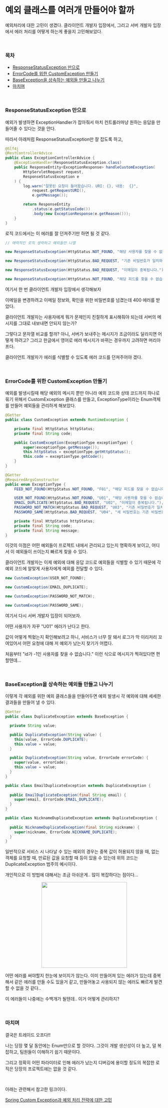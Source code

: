 # 예외 클래스를 여러개 만들어야 할까

예외처리에 대한 고민이 생겼다. 클라이언트 개발자 입장에서, 그리고 서버 개발자 입장에서 에러 처리를 어떻게 하는게 좋을지 고민해보았다.

<br/>

### 목차

- [ResponseStatusException 만으로](#responsestatusexception-만으로)
- [ErrorCode를 위한 CustomException 만들기](#errorcode를-위한-customexception-만들기)
- [BaseException을 상속하는 예외들 만들고 나누기](#baseexception을-상속하는-예외들-만들고-나누기)
- [마치며](#마치며)

<br/>

### ResponseStatusException 만으로

예외가 발생하면 ExceptionHandler가 잡아줘서 마치 컨트롤러마냥 원하는 응답을 만들어줄 수 있다는 것을 안다.

따라서 아래처럼 ResponseStatusException만 잘 잡도록 하고,

```java
@Slf4j
@RestControllerAdvice
public class ExceptionControllerAdvice {
	@ExceptionHandler(ResponseStatusException.class)
	public ResponseEntity<ExceptionResponse> handleCustomException(
		HttpServletRequest request,
		ResponseStatusException e
	) {
		log.warn("잘못된 요청이 들어왔습니다. URI: {}, 내용:  {}",
			request.getRequestURI(),
			e.getMessage());

		return ResponseEntity
			.status(e.getStatusCode())
			.body(new ExceptionResponse(e.getReason()));
	}
}
```

로직 코드에서는 이 에러를 잘 던져주기만 하면 될 것 같다.

```java
// 매력적인 로직 생략하고 예외들만 나열

new ResponseStatusException(HttpStatus.NOT_FOUND, "해당 사용자를 찾을 수 없습니다.");

new ResponseStatusException(HttpStatus.BAD_REQUEST, "기존 비밀번호가 일치하지 않습니다.");

new ResponseStatusException(HttpStatus.BAD_REQUEST, "이메일이 중복됩니다.");

new ResponseStatusException(HttpStatus.NOT_FOUND, "해당 피드를 찾을 수 없습니다.");
```

여기서 한 번 클라이언트 개발자 입장에서 생각해보자

이메일을 변경하려고 이메일 정보와, 확인을 위한 비밀번호를 넘겼는데 400 에러를 받았다.

클라이언트 개발자는 사용자에게 뭐가 문제인지 친절하게 표시해줘야 되는데 서버의 메시지를 그대로 내보내면 안되지 않는가?

그렇다고 문자열 비교를 할까? 아니, 서버가 보내주는 메시지가 조금이라도 달라지면 어떻게 하려고? 그리고 한글에서 영어로 에러 메시지가 바뀌는 경우까지 고려하면 머리아프다.

클라이언트 개발자가 에러를 식별할 수 있도록 에러 코드를 던져주어야 겠다.

<br/>

### ErrorCode를 위한 CustomException 만들기

예외를 발생시킬때 해당 예외의 메시지 뿐만 아니라 예외 코드와 상태 코드까지 하나로 묶기 위해서 CustomException 클래스를 만들고, ExceptionType이라는 Enum객체를 만들어 예외들을 관리하게 해보았다.

```java
@Getter
public class CustomException extends RuntimeException {

	private final HttpStatus httpStatus;
	private final String code;

	public CustomException(ExceptionType exceptionType) {
		super(exceptionType.getMessage());
		this.httpStatus = exceptionType.getHttpStatus();
		this.code = exceptionType.getCode();
	}
}

@Getter
@RequiredArgsConstructor
public enum ExceptionType {
	FEED_NOT_FOUND(HttpStatus.NOT_FOUND, "F01", "해당 피드를 찾을 수 없습니다."),

	USER_NOT_FOUND(HttpStatus.NOT_FOUND, "U01", "해당 사용자를 찾을 수 없습니다."),
	EMAIL_DUPLICATE(HttpStatus.BAD_REQUEST, "U02", "이메일이 중복됩니다."),
	PASSWORD_NOT_MATCH(HttpStatus.BAD_REQUEST, "U03", "기존 비밀번호가 일치하지 않습니다."),
	PASSWORD_SAME(HttpStatus.BAD_REQUEST, "U04", "새 비밀번호는 기존 비밀번호와 같을 수 없습니다.");

	private final HttpStatus httpStatus;
	private final String code;
	private final String message;
}

```

이것의 이점은 어떤 예외들이 프로젝트 내에서 관리되고 있는지 명확하게 보이고, 어디서 이 예외들이 쓰이는지 빠르게 찾을 수 있다.

클라이언트 개발자는 이제 예외에 대해 응답 코드로 예외들을 식별할 수 있기 때문에 각 예외 코드에 알맞게 사용자에게 예외를 전달할 수 있다.

```java 
new CustomException(USER_NOT_FOUND);

new CustomException(EMAIL_DUPLICATE);

new CustomException(PASSWORD_NOT_MATCH);

new CustomException(PASSWORD_SAME);
```

여기서 다시 서버 개발자 입장이 되어보자.

어떤 사용자가 자꾸 "U01" 에러가 난다고 한다.

값이 어떻게 찍혔는지 확인해보려고 하니, 서비스가 너무 잘 돼서 로그가 막 이리저리 꼬여있어서 어떤 요청에 대해 저 예외가 났는지 찾기가 어렵다.

처음부터 "id가 -1인 사용자를 찾을 수 없습니다." 이런 식으로 메시지가 찍혀있다면 편할텐데...

<br/>

### BaseException을 상속하는 예외들 만들고 나누기

이렇게 각 예외를 위한 예외 클래스들을 만들어두면 예외 발생시 각 예외에 대해 세세한 결과들을 만들어 낼 수 있다.

```java
@Getter
public class DuplicateException extends BaseException {

  private String value;

  public DuplicateException(String value) {
    this(value, ErrorCode.DUPLICATE);
    this.value = value;
  }

  public DuplicateException(String value, ErrorCode errorCode) {
    super(value, errorCode);
    this.value = value;
  }
}

public class EmailDuplicateException extends DuplicateException {  
  
  public EmailDuplicateException(final String email) {  
    super(email, ErrorCode.EMAIL_DUPLICATE);  
  }  
}

public class NicknameDuplicateException extends DuplicateException {  
  
  public NicknameDuplicateException(final String nickname) {  
    super(nickname, ErrorCode.NICKNAME_DUPLICATE);  
  }  
}
```

일반적으로 서비스 시 나타날 수 있는 예외의 경우는 중복 값이 허용되지 않을 때, 없는 객체를 요청할 때, 만료된 값을 요청할 때 등이 있을 수 있는데 위의 코드는 DuplicateException 범주의 예시이다.



개인적으로 이 방법에 대해서는 조금 아쉬운게.. 많이 복잡하다는 점이다...

<div align="center"><img width="273" src="https://github.com/user-attachments/assets/467235ad-c070-4b83-9afb-39ca28e4007d" /></div>

어떤 에러를 써야할지 한눈에 보이지가 않는다. 이미 만들어져 있는 에러가 있는데 중복해서 같은 에러를 만들 수도 있을거 같고, 만들어놓고 사용되지 않는 에러도 빠르게 발견할 수 없을 것 같다..

이 에러들이 나중에는 수백개가 될텐데.. 이거 어떻게 관리하지?

<br/>

### 마치며

결국은 트레이드 오프다!!

나는 당장 몇 달 동안에는 Enum만으로 할 것이다. 그것이 개발 생산성이 더 높고, 덜 복잡하고, 팀원들이 이해하기 쉽기 때문이다.

그리고 정확히 어떤 파라미터로 인해 에러가 났는지 디버깅에 용이할 정도의 복잡한 로직은 당장의 프로젝트에는 없을 것 같다.

<br/>

아래는 관련해서 참고한 링크이다.

[Spring Custom Exception과 예외 처리 전략에 대한 고민](https://dukcode.github.io/spring/spring-custom-exception-and-exception-strategy/)

